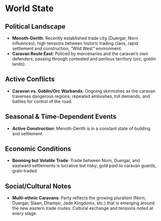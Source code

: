 # World State

## Political Landscape
- **Menoth-Derith**: Recently established trade city (Duergar, Norn influences); high tensions between historic trading clans, rapid settlement and construction, “Wild West” environment.
- **Caravan Route East**: Policed by mercenaries and the caravan’s own defenders, passing through contested and perilous territory (orc, goblin lands).

## Active Conflicts
- **Caravan vs. Goblin/Orc Warbands**: Ongoing skirmishes as the caravan traverses dangerous regions; repeated ambushes, toll demands, and battles for control of the road.

## Seasonal & Time-Dependent Events
- **Active Construction**: Menoth-Derith is in a constant state of building and settlement.

## Economic Conditions
- **Booming but Volatile Trade**: Trade between Norn, Duergar, and eastward settlements is lucrative but risky; gold paid to caravan guards, grain traded.

## Social/Cultural Notes
- **Multi-ethnic Caravans**: Party reflects the growing pluralism (Norn, Duergar, Slaan, Dhampir, Jade Kingdoms, etc.) that is emerging around the new eastern trade routes. Cultural exchange and tensions noted at every stage.
